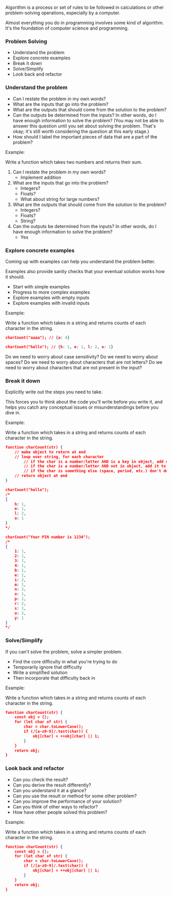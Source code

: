 Algorithm is a process or set of rules to be followed in calculations or other problem-solving operations, especially by a computer.

Almost everything you do in programming involves some kind of algorithm. It's the foundation of computer science and programming.

### Problem Solving

- Understand the problem
- Explore concrete examples
- Break it down
- Solve/Simplify
- Look back and refactor

### Understand the problem

- Can I restate the problem in my own words?
- What are the inputs that go into the problem?
- What are the outputs that should come from the solution to the problem?
- Can the outputs be determined from the inputs? In other words, do I have enough information to solve the problem? (You may not be able to answer this question until you set about solving the problem. That's okay; it's still worth considering the question at this early stage.)
- How should I label the important pieces of data that are a part of the problem?

Example:

Write a function which takes two numbers and returns their sum.

1. Can I restate the problem in my own words?
   - Implement addition
2. What are the inputs that go into the problem?
   - Integers?
   - Floats?
   - What about string for large numbers?
3. What are the outputs that should come from the solution to the problem?
    - Integers?
    - Floats?
    - String?
4. Can the outputs be determined from the inputs? In other words, do I have enough information to solve the problem?
    - Yes

### Explore concrete examples

Coming up with examples can help you understand the problem better.

Examples also provide sanity checks that your eventual solution works how it should.

- Start with simple examples
- Progress to more complex examples
- Explore examples with empty inputs
- Explore examples with invalid inputs

Example:

Write a function which takes in a string and returns counts of each character in the string.

```json
charCount("aaaa"); // {a: 4}

charCount("hello"); // {h: 1, e: 1, l: 2, o: 1}
```

Do we need to worry about case sensitivity? 
Do we need to worry about spaces?
Do we need to worry about characters that are not letters?
Do we need to worry about characters that are not present in the input?

### Break it down

Explicitly write out the steps you need to take.

This forces you to think about the code you'll write before you write it, and helps you catch any conceptual issues or misunderstandings before you dive in.

Example:

Write a function which takes in a string and returns counts of each character in the string.

```json
function charCount(str) {
    // make object to return at end
    // loop over string, for each character
        // if the char is a number/letter AND is a key in object, add one to count
        // if the char is a number/letter AND not in object, add it to object and set value to 1
        // if the char is something else (space, period, etc.) don't do anything
    // return object at end
}

charCount("hello");
/*
{
    h: 1,
    e: 1,
    l: 2,
    o: 1
}
*/

charCount("Your PIN number is 1234");
/*
{
    1: 1,
    2: 1,
    3: 1,
    4: 1,
    b: 1,
    e: 1,
    i: 2,
    m: 1,
    n: 2,
    o: 1,
    p: 1,
    r: 2,
    s: 1,
    u: 2,
    y: 1
}
*/
```

### Solve/Simplify

If you can't solve the problem, solve a simpler problem.

- Find the core difficulty in what you're trying to do
- Temporarily ignore that difficulty
- Write a simplified solution
- Then incorporate that difficulty back in

Example:

Write a function which takes in a string and returns counts of each character in the string.

```json
function charCount(str) {
    const obj = {};
    for (let char of str) {
        char = char.toLowerCase();
        if (/[a-z0-9]/.test(char)) {
            obj[char] = ++obj[char] || 1;
        }
    }
    return obj;
}
```

### Look back and refactor

- Can you check the result?
- Can you derive the result differently?
- Can you understand it at a glance?
- Can you use the result or method for some other problem?
- Can you improve the performance of your solution?
- Can you think of other ways to refactor?
- How have other people solved this problem?

Example:

Write a function which takes in a string and returns counts of each character in the string.

```json
function charCount(str) {
    const obj = {};
    for (let char of str) {
        char = char.toLowerCase();
        if (/[a-z0-9]/.test(char)) {
            obj[char] = ++obj[char] || 1;
        }
    }
    return obj;
}
```